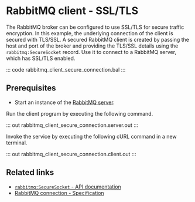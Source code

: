 # RabbitMQ client - SSL/TLS

The RabbitMQ broker can be configured to use SSL/TLS for secure traffic encryption. In this example, the underlying connection of the client is secured with TLS/SSL. A secured RabbitMQ client is created by passing the host and port of the broker and providing the TLS/SSL details using the `rabbitmq:SecureSocket` record. Use it to connect to a RabbitMQ server, which has SSL/TLS enabled.

::: code rabbitmq_client_secure_connection.bal :::

## Prerequisites
- Start an instance of the [RabbitMQ server](https://www.rabbitmq.com/download.html).

Run the client program by executing the following command.

::: out rabbitmq_client_secure_connection.server.out :::

Invoke the service by executing the following cURL command in a new terminal.

::: out rabbitmq_client_secure_connection.client.out :::

## Related links
- [`rabbitmq:SecureSocket` - API documentation](https://lib.ballerina.io/ballerinax/rabbitmq/latest/records/SecureSocket)
- [RabbitMQ connection - Specification](https://github.com/ballerina-platform/module-ballerinax-rabbitmq/blob/master/docs/spec/spec.md#2-connection)
